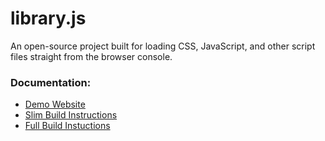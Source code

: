 # library.js
An open-source project built for loading CSS, JavaScript, and other script files straight from the browser console.
<br />

### Documentation:
 - [Demo Website](https://origamiyoda729.github.io/library.js/) 
 - [Slim Build Instructions](https://github.com/origamiyoda729/library.js/tree/master/slim#library-js-slim-build)
 - [Full Build Instuctions](https://github.com/origamiyoda729/library.js/tree/master/full#library-js-full-build)